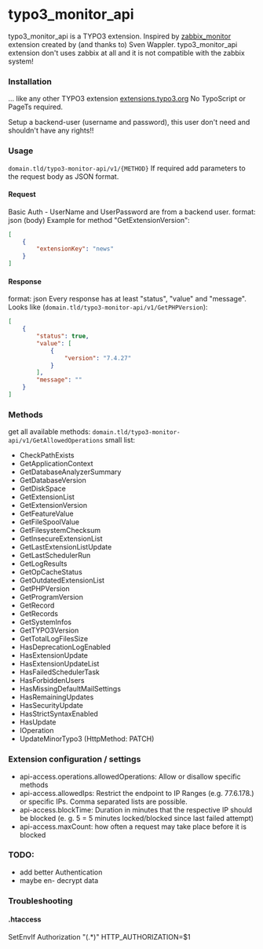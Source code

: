 # typo3_monitor_api
typo3_monitor_api is a TYPO3 extension.
Inspired by [zabbix_monitor](https://github.com/WapplerSystems/zabbix_client "Github Repo of zabbix_monitor") extension created by (and thanks to) Sven Wappler.
typo3_monitor_api extension don't uses zabbix at all and it is not compatible with the zabbix system!

### Installation
... like any other TYPO3 extension [extensions.typo3.org](https://extensions.typo3.org/ "TYPO3 Extension Repository")
No TypoScript or PageTs required.

Setup a backend-user (username and password), this user don't need and shouldn't have any rights!!

### Usage
`domain.tld/typo3-monitor-api/v1/{METHOD}`
If required add parameters to the request body as JSON format.

#### Request
Basic Auth - UserName and UserPassword are from a backend user.
format: json (body)
Example for method "GetExtensionVersion":
```json
[
    {
        "extensionKey": "news"
    }
]
```

#### Response
format: json
Every response has at least "status", "value" and "message".
Looks like (`domain.tld/typo3-monitor-api/v1/GetPHPVersion`):
```json
[
    {
        "status": true,
        "value": [
            {
                "version": "7.4.27"
            }
        ],
        "message": ""
    }
]
```

### Methods
get all available methods: `domain.tld/typo3-monitor-api/v1/GetAllowedOperations`
small list:
- CheckPathExists
- GetApplicationContext
- GetDatabaseAnalyzerSummary
- GetDatabaseVersion
- GetDiskSpace
- GetExtensionList
- GetExtensionVersion
- GetFeatureValue
- GetFileSpoolValue
- GetFilesystemChecksum
- GetInsecureExtensionList
- GetLastExtensionListUpdate
- GetLastSchedulerRun
- GetLogResults
- GetOpCacheStatus
- GetOutdatedExtensionList
- GetPHPVersion
- GetProgramVersion
- GetRecord
- GetRecords
- GetSystemInfos
- GetTYPO3Version
- GetTotalLogFilesSize
- HasDeprecationLogEnabled
- HasExtensionUpdate
- HasExtensionUpdateList
- HasFailedSchedulerTask
- HasForbiddenUsers
- HasMissingDefaultMailSettings
- HasRemainingUpdates
- HasSecurityUpdate
- HasStrictSyntaxEnabled
- HasUpdate
- IOperation
- UpdateMinorTypo3 (HttpMethod: PATCH)

### Extension configuration / settings
- api-access.operations.allowedOperations:
    Allow or disallow specific methods
- api-access.allowedIps:
    Restrict the endpoint to IP Ranges (e.g. 77.6.178.) or specific IPs. Comma separated lists are possible.
- api-access.blockTime:
    Duration in minutes that the respective IP should be blocked (e. g. 5 = 5 minutes locked/blocked since last failed attempt)
- api-access.maxCount:
    how often a request may take place before it is blocked

### TODO:
- add better Authentication
- maybe en- decrypt data

### Troubleshooting
#### .htaccess
SetEnvIf Authorization "(.*)" HTTP_AUTHORIZATION=$1
